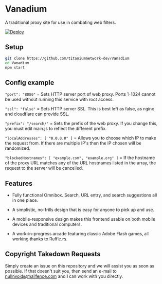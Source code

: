 # Vanadium
A traditional proxy site for use in combating web filters.

[![Deploy](https://www.herokucdn.com/deploy/button.svg)](https://heroku.com/deploy?template=https://github.com/titaniumnetwork-dev/Vanadium/tree/main)

## Setup

```sh
git clone https://github.com/titaniumnetwork-dev/Vanadium
cd Vanadium
npm start
```

## Config example

`"port": "8080"` = Sets HTTP server port of web proxy. Ports 1-1024 cannot be used without running this service with root access.

`"ssl": "false"` = Sets HTTP server SSL. This is best left as false, as nginx and cloudflare can provide SSL.

`"prefix": "/search/"` = Sets the prefix of the web proxy. If you change this, you must edit main.js to reflect the different prefix.

`"localAddresses": [ "0.0.0.0" ]` = Allows you to choose which IP to make the request from. If there are multiple IP's then the IP chosen will be randomized.

`"blockedHostnames": [ "example.com", "example.org" ]` = If the hostname of the proxy URL matches any of the URL hostnames listed in the array, the request to the server will be cancelled.

## Features

- Fully functional Omnibox. Search, URL entry, and search suggestions all in one place.

- A simplistic, no-frills design that is easy for anyone to pick up and use.

- A mobile-responsive design makes this frontend usable on both mobile devices and traditional computers.

- A work-in-progress arcade featuring classic Adobe Flash games, all working thanks to Ruffle.rs.


## Copyright Takedown Requests

Simply create an issue on this repository and we will assist you as soon as possible. If that doesn't suit you, then send an e-mail to nullnvoid@mailfence.com and I can work with you directly.
